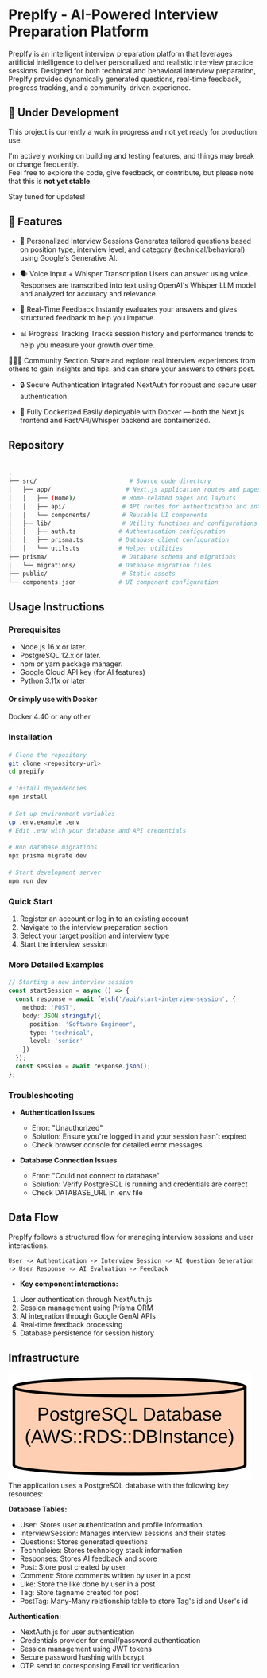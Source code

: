 # PrepIfy - AI-Powered Interview Preparation Platform

PrepIfy is an intelligent interview preparation platform that leverages artificial intelligence to deliver personalized and realistic interview practice sessions. Designed for both technical and behavioral interview preparation, PrepIfy provides dynamically generated questions, real-time feedback, progress tracking, and a community-driven experience.

## 🚧 Under Development

This project is currently a work in progress and not yet ready for production use.

I'm actively working on building and testing features, and things may break or change frequently.  
Feel free to explore the code, give feedback, or contribute, but please note that this is **not yet stable**.

Stay tuned for updates!

## 🚀 Features

* 🎯 Personalized Interview Sessions
Generates tailored questions based on position type, interview level, and category (technical/behavioral) using Google's Generative AI.

* 🗣️ Voice Input + Whisper Transcription
Users can answer using voice. Responses are transcribed into text using OpenAI's Whisper LLM model and analyzed for accuracy and relevance.

* 💬 Real-Time Feedback
Instantly evaluates your answers and gives structured feedback to help you improve.

* 📊 Progress Tracking
Tracks session history and performance trends to help you measure your growth over time.

🧑‍🤝‍🧑 Community Section
Share and explore real interview experiences from others to gain insights and tips.
and can share your answers to others post.

* 🔒 Secure Authentication
Integrated NextAuth for robust and secure user authentication.

* 🐳 Fully Dockerized
Easily deployable with Docker — both the Next.js frontend and FastAPI/Whisper backend are containerized.

## Repository

``` bash

.
├── src/                          # Source code directory
│   ├── app/                     # Next.js application routes and pages
│   │   ├── (Home)/             # Home-related pages and layouts
│   │   ├── api/                # API routes for authentication and interview sessions
│   │   └── components/         # Reusable UI components
│   ├── lib/                    # Utility functions and configurations
│   │   ├── auth.ts            # Authentication configuration
│   │   ├── prisma.ts          # Database client configuration
│   │   └── utils.ts           # Helper utilities
├── prisma/                     # Database schema and migrations
│   └── migrations/            # Database migration files
├── public/                     # Static assets
└── components.json            # UI component configuration
```

## Usage Instructions

### Prerequisites

* Node.js 16.x or later.
* PostgreSQL 12.x or later.
* npm or yarn package manager.
* Google Cloud API key (for AI features)
* Python 3.11x or later

#### Or simply use with Docker

  Docker 4.40 or any other

### Installation

```bash
# Clone the repository
git clone <repository-url>
cd prepify

# Install dependencies
npm install

# Set up environment variables
cp .env.example .env
# Edit .env with your database and API credentials

# Run database migrations
npx prisma migrate dev

# Start development server
npm run dev
```

### Quick Start

1. Register an account or log in to an existing account
2. Navigate to the interview preparation section
3. Select your target position and interview type
4. Start the interview session

### More Detailed Examples

```typescript
// Starting a new interview session
const startSession = async () => {
  const response = await fetch('/api/start-interview-session', {
    method: 'POST',
    body: JSON.stringify({
      position: 'Software Engineer',
      type: 'technical',
      level: 'senior'
    })
  });
  const session = await response.json();
};
```

### Troubleshooting

- **Authentication Issues**
  - Error: "Unauthorized"
  - Solution: Ensure you're logged in and your session hasn't expired
  - Check browser console for detailed error messages

- **Database Connection Issues**
  - Error: "Could not connect to database"
  - Solution: Verify PostgreSQL is running and credentials are correct
  - Check DATABASE_URL in .env file

## Data Flow

PrepIfy follows a structured flow for managing interview sessions and user interactions.

```ascii
User -> Authentication -> Interview Session -> AI Question Generation -> User Response -> AI Evaluation -> Feedback
```

- **Key component interactions:**

1. User authentication through NextAuth.js
2. Session management using Prisma ORM
3. AI integration through Google GenAI APIs
4. Real-time feedback processing
5. Database persistence for session history

## Infrastructure

![Infrastructure diagram](./docs/infra.svg)
The application uses a PostgreSQL database with the following key resources:

**Database Tables:**

- User: Stores user authentication and profile information
- InterviewSession: Manages interview sessions and their states
- Questions: Stores generated questions
- Technoloies: Stores technology stack information
- Responses: Stores AI feedback and score
- Post: Store post created by user
- Comment: Store comments written by user in a post
- Like: Store the like done by user in a post
- Tag: Store tagname created for post
- PostTag: Many-Many relationship table to store Tag's id and User's id

**Authentication:**

- NextAuth.js for user authentication
- Credentials provider for email/password authentication
- Session management using JWT tokens
- Secure password hashing with bcrypt
- OTP send to corresponsing Email for verification
